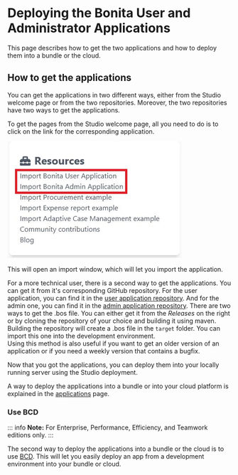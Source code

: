# Deploying the Bonita User and Administrator Applications

This page describes how to get the two applications and how to deploy them into a bundle or the cloud.

## How to get the applications 

You can get the applications in two different ways, either from the Studio welcome page or from the two repositories.
Moreover, the two repositories have two ways to get the applications.

To get the pages from the Studio welcome page, all you need to do is to click on the link for the corresponding application.

![Get application from Studio](images/application-deploy/studio-get-application.JPG)

This will open an import window, which will let you import the application.

For a more technical user, there is a second way to get the applications. You can get it from it's corresponding GitHub repository. 
For the user application, you can find it in the [user application repository](https://github.com/bonitasoft/bonita-user-application/).
And for the admin one, you can find it in the [admin application repository](https://github.com/bonitasoft/bonita-admin-application/).
There are two ways to get the .bos file. You can either get it from the *Releases* on the right or by cloning the repository of your choice and building it using maven.
Building the repository will create a .bos file in the ```target``` folder. You can import this one into the development environment.
<br>Using this method is also useful if you want to get an older version of an application or if you need a weekly version that contains a bugfix.

Now that you got the applications, you can deploy them into your locally running server using the Studio deployment.

A way to deploy the applications into a bundle or into your cloud platform is explained in the [applications](applications.md) page.

### Use BCD

::: info
**Note:** For Enterprise, Performance, Efficiency, and Teamwork editions only.
:::

The second way to deploy the applications into a bundle or the cloud is to use [BCD](https://documentation.bonitasoft.com/bcd//_manage_living_application). 
This will let you easily deploy an app from a development environment into your bundle or cloud.
